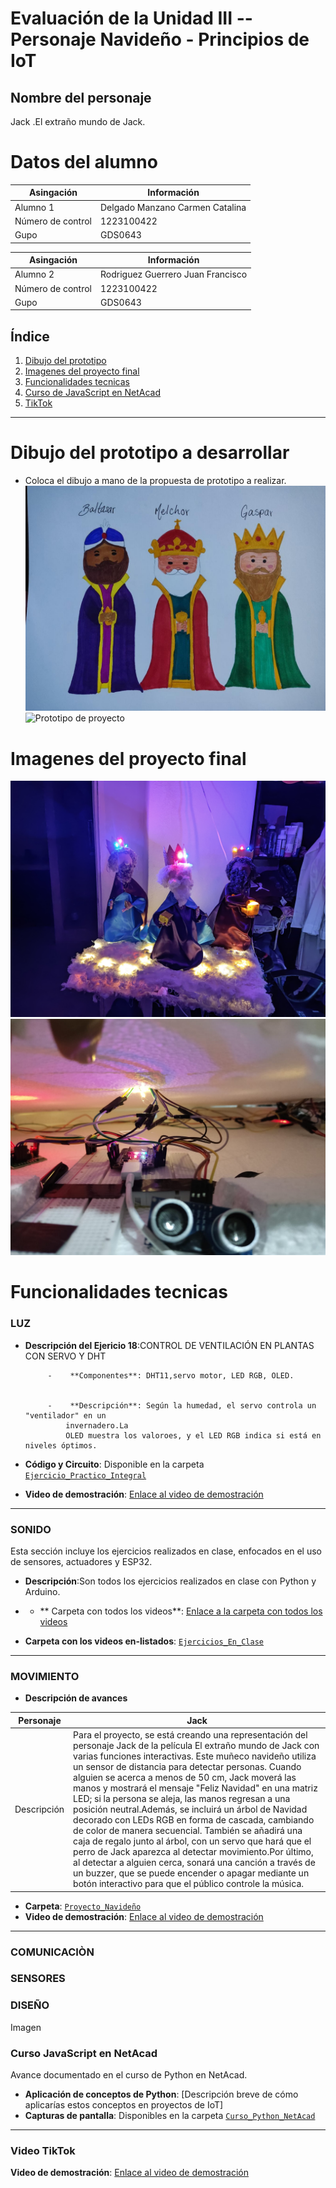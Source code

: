 
# Evaluación de la Unidad III --Personaje Navideño - Principios de IoT
## Nombre del personaje
Jack .El extraño mundo de Jack.

# Datos del alumno
| Asingación | Información |
|--|--|
| Alumno 1 | Delgado Manzano Carmen Catalina |
| Número de control | 1223100422 |
| Gupo | GDS0643 |

| Asingación | Información |
|--|--|
| Alumno 2 | Rodriguez Guerrero Juan Francisco |
| Número de control | 1223100422 |
| Gupo | GDS0643 |


## Índice
1. [Dibujo del prototipo](#dibujo-del-prototipo-a-desarrollar)
2. [Imagenes del proyecto final](#imagenes-del-proyecto-final)
3. [Funcionalidades tecnicas](#funcionalidades-tecnicas)
4. [Curso de JavaScript en NetAcad](#curso-javascript-en-netacad)
5. [TikTok](#video-tiktok)

---
# Dibujo del prototipo a desarrollar
- Coloca el dibujo a mano de la propuesta de prototipo a realizar.
![Dibujo resyes magos](https://github.com/dalisoto/Personaje/blob/main/Dibujo%20reyes%20magos.jpg?raw=true)
![Prototipo de proyecto](https://github.com/dalisoto/Personaje/assets/139840896/694815de-58d4-4101-8534-eb34bfeb3dda)

# Imagenes del proyecto final 
![Reyes_magos](https://github.com/dalisoto/Personaje/blob/main/Reyes_magos.jpg?raw=true)
![componentes](https://github.com/dalisoto/Personaje/blob/main/componentes.jpg?raw=true)

# Funcionalidades tecnicas 

### LUZ

- **Descripción del Ejericio 18**:CONTROL DE VENTILACIÓN EN PLANTAS CON SERVO Y DHT

  
           -    **Componentes**: DHT11,servo motor, LED RGB, OLED.

                                                                                   
           -    **Descripción**: Según la humedad, el servo controla un "ventilador" en un 
               invernadero.La 
               OLED muestra los valoroes, y el LED RGB indica si está en niveles óptimos.

  
- **Código y Circuito**: Disponible en la carpeta [`Ejercicio_Practico_Integral`](Ejercicio_Practico_Integral)
- **Video de demostración**: [Enlace al video de demostración](https://drive.google.com/drive/u/1/folders/1o47CB6RPJIRe-7IU7Vzuq3KmIt1-O2Zt)

---



### SONIDO
Esta sección incluye los ejercicios realizados en clase, enfocados en el uso de sensores, actuadores y ESP32.

- **Descripción**:Son todos los ejercicios realizados en clase con Python y Arduino.

- - ** Carpeta con todos los videos**: [Enlace a la carpeta con todos los videos](https://drive.google.com/drive/folders/19F25CP05HKQDIBY9gIEUQUftPM5zjZ9G?usp=sharing)
  
- **Carpeta con los videos en-listados**: [`Ejercicios_En_Clase`](/Ejercicio_En_Clase/Videos_Y_Descripcion.md)
---



### MOVIMIENTO
- **Descripción de avances**

| Personaje| Jack |
|--|--|
| Descripción | Para el proyecto, se está creando una representación del personaje Jack de la película El extraño mundo de Jack con varias funciones interactivas. Este muñeco navideño utiliza un sensor de distancia para detectar personas. Cuando alguien se acerca a menos de 50 cm, Jack moverá las manos y mostrará el mensaje "Feliz Navidad" en una matriz LED; si la persona se aleja, las manos regresan a una posición neutral.Además, se incluirá un árbol de Navidad decorado con LEDs RGB en forma de cascada, cambiando de color de manera secuencial. También se añadirá una caja de regalo junto al árbol, con un servo que hará que el perro de Jack aparezca al detectar movimiento.Por último, al detectar a alguien cerca, sonará una canción a través de un buzzer, que se puede encender o apagar mediante un botón interactivo para que el público controle la música. |

- **Carpeta**: [`Proyecto_Navideño`](Proyecto_Navideño)
- **Video de demostración**: [Enlace al video de demostración](https://drive.google.com/file/d/19A6oRRqPATMFhrP-wInig2IHFU9zGOD3/view?usp=drivesdk)

---
### COMUNICACIÒN 

### SENSORES

### DISEÑO
Imagen



### Curso JavaScript en NetAcad

Avance documentado en el curso de Python en NetAcad.

- **Aplicación de conceptos de Python**: [Descripción breve de cómo aplicarías estos conceptos en proyectos de IoT]
- **Capturas de pantalla**: Disponibles en la carpeta [`Curso_Python_NetAcad`](Curso_Python_NetAcad)

---


### Video TikTok

**Video de demostración**: [Enlace al video de demostración](https://drive.google.com/drive/u/1/folders/1o47CB6RPJIRe-7IU7Vzuq3KmIt1-O2Zt)

